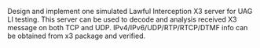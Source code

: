 Design and implement one simulated Lawful Interception X3 server for UAG LI testing. This server can be used to decode and analysis received X3 message on both TCP and UDP. IPv4/IPv6/UDP/RTP/RTCP/DTMF info can be obtained from x3 package and verified.

